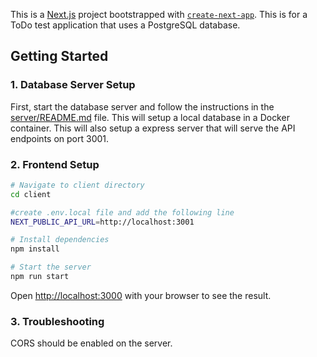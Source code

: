 This is a [Next.js](https://nextjs.org) project bootstrapped with [`create-next-app`](https://nextjs.org/docs/app/api-reference/cli/create-next-app). This is for a ToDo test application that uses a PostgreSQL database.

## Getting Started

### 1. Database Server Setup

First, start the database server and follow the instructions in the [server/README.md](server/README.md) file. This will setup a local database in a Docker container. This will also setup a express server that will serve the API endpoints on port 3001.

### 2. Frontend Setup

```bash
# Navigate to client directory
cd client

#create .env.local file and add the following line
NEXT_PUBLIC_API_URL=http://localhost:3001

# Install dependencies
npm install

# Start the server
npm run start
```

Open [http://localhost:3000](http://localhost:3000) with your browser to see the result.

### 3. Troubleshooting

CORS should be enabled on the server.
